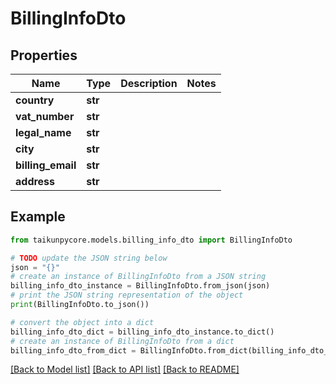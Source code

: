 # BillingInfoDto


## Properties

Name | Type | Description | Notes
------------ | ------------- | ------------- | -------------
**country** | **str** |  | 
**vat_number** | **str** |  | 
**legal_name** | **str** |  | 
**city** | **str** |  | 
**billing_email** | **str** |  | 
**address** | **str** |  | 

## Example

```python
from taikunpycore.models.billing_info_dto import BillingInfoDto

# TODO update the JSON string below
json = "{}"
# create an instance of BillingInfoDto from a JSON string
billing_info_dto_instance = BillingInfoDto.from_json(json)
# print the JSON string representation of the object
print(BillingInfoDto.to_json())

# convert the object into a dict
billing_info_dto_dict = billing_info_dto_instance.to_dict()
# create an instance of BillingInfoDto from a dict
billing_info_dto_from_dict = BillingInfoDto.from_dict(billing_info_dto_dict)
```
[[Back to Model list]](../README.md#documentation-for-models) [[Back to API list]](../README.md#documentation-for-api-endpoints) [[Back to README]](../README.md)


